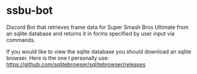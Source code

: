 # ssbu-bot
Discord Bot that retrieves frame data for Super Smash Bros Ultimate from an sqlite database and returns it in forms specified by user input via commands.

If you would like to view the sqlite database you should download an sqlite browser. Here is the one I personally use: https://github.com/sqlitebrowser/sqlitebrowser/releases
